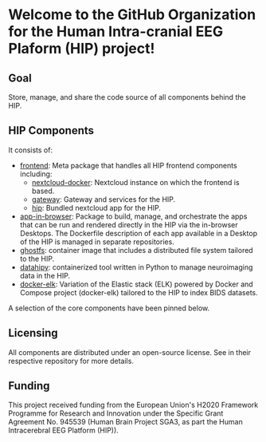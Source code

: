 # Welcome to the GitHub Organization for the Human Intra-cranial EEG Plaform (HIP) project!

## Goal
Store, manage, and share the code source of all components behind the HIP.

## HIP Components

It consists of: 
- [frontend](https://github.com/HIP-infrastructure/frontend): Meta package that handles all HIP frontend components including: 
  - [nextcloud-docker](https://github.com/HIP-infrastructure/nextcloud-docker): Nextcloud instance on which the frontend is based.
  - [gateway](https://github.com/HIP-infrastructure/gateway): Gateway and services for the HIP.
  - [hip](https://github.com/HIP-infrastructure/hip): Bundled nextcloud app for the HIP.
- [app-in-browser](https://github.com/HIP-infrastructure/app-in-browser): Package to build, manage, and orchestrate the apps that can be run and rendered directly in the HIP via the in-browser Desktops. 
The Dockerfile description of each app available in a Desktop of the HIP is managed in separate repositories.
- [ghostfs](https://github.com/HIP-infrastructure/ghostfs): container image that includes a distributed file system tailored to the HIP.
- [datahipy](https://github.com/HIP-infrastructure/datahipy): containerized tool written in Python to manage neuroimaging data in the HIP.
- [docker-elk](https://github.com/HIP-infrastructure/docker-elk): Variation of the Elastic stack (ELK) powered by Docker and Compose project (docker-elk) tailored to the HIP to index BIDS datasets.

A selection of the core components have been pinned below.

## Licensing

All components are distributed under an open-source license. See in their respective repository for more details.

## Funding

This project received funding from the European Union's H2020 Framework Programme for Research and Innovation under the Specific Grant Agreement No. 945539 (Human Brain Project SGA3, as part the Human Intracerebral EEG Platform (HIP)).
